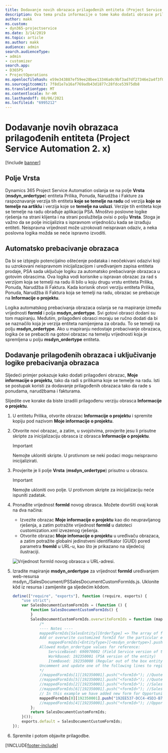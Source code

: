 ```yaml
---
title: Dodavanje novih obrazaca prilagođenih entiteta (Project Service Automation 2. x)
description: Ova tema pruža informacije o tome kako dodati obrasce prilagođenih entiteta za prilike, ponude, narudžbe ili fakture u sustavu Dynamics 365 Project Service Automation 2.x.
author: makk
ms.custom:
- dyn365-projectservice
ms.date: 3/14/2019
ms.topic: article
ms.author: makk
audience: admin
search.audienceType:
- admin
- customizer
search.app:
- D365PS
- ProjectOperations
ms.openlocfilehash: e59e343887ef59ee28bee13346a0c9bf3ad7df27346e2a4f3f02a1e5c08c060f
ms.sourcegitcommit: 7f8d1e7a16af769adb43d1877c28fdce53975db8
ms.translationtype: MT
ms.contentlocale: hr-HR
ms.lasthandoff: 08/06/2021
ms.locfileid: "6995212"
---
```

# <a name="add-new-custom-entity-forms-project-service-automation-2x"></a>Dodavanje novih obrazaca prilagođenih entiteta (Project Service Automation 2. x)

[!include [banner](../../includes/psa-now-project-operations.md)]

## <a name="type-field"></a>Polje Vrsta 

Dynamics 365 Project Service Automation oslanja se na polje **Vrsta** (**msdyn\_ordertype**) entiteta Prilika, Ponuda, Narudžba i Fakture za raspoznavanje verzija tih entiteta **koje se temelje na radu** od verzija **koje se temelje na artiklu** i verzija koje se **temelje na usluzi**. Verzije tih entiteta koje se temelje na radu obrađuje aplikacija PSA. Mnoštvo poslovne logike rješenja na strani klijenta i na strani poslužitelja ovisi o polju **Vrsta**. Stoga je važno da se polje inicijalizira s ispravnom vrijednošću kada se izrađuju entiteti. Neispravna vrijednost može uzrokovati neispravan odaziv, a neka poslovna logika možda se neće ispravno izvoditi.

## <a name="automatic-form-switching"></a>Automatsko prebacivanje obrazaca

Da bi se izbjeglo potencijalno oštećenje podataka i neočekivani odazivi koji su uzrokovani neispravnom inicijalizacijom i uređivanjem zapisa entiteta prodaje, PSA sada uključuje logiku za automatsko prebacivanje obrazaca u gotovim obrascima. Ova logika vodi korisnike u ispravan obrazac za rad s verzijom koja se temelji na radu ili bilo u koju drugu vrstu entiteta Prilika, Ponuda, Narudžba ili Faktura. Kada korisnik otvori verziju entiteta Prilika, Ponuda, Narudžba ili Faktura koja se temelji na radu, obrazac se prebacuje na **Informacije o projektu**.

Logika automatskog prebacivanja obrazaca oslanja se na mapiranje između vrijednosti **formId** i polja **msdyn\_ordertype**. Svi gotovi obrasci dodani su tom mapiranju. Međutim, prilagođeni obrasci moraju se ručno dodati da bi se naznačilo koja je verzija entiteta namijenjena za obradu. To se temelji na polju **msdyn\_ordertype**. Ako u mapiranju nedostaje prebacivanje obrazaca, logika će se prebaciti na gotovi obrazac na temelju vrijednosti koja je spremljena u polju **msdyn\_ordertype** entiteta.

## <a name="add-custom-forms-and-turn-on-the-form-switching-logic"></a>Dodavanje prilagođenih obrazaca i uključivanje logike prebacivanja obrazaca

Sljedeći primjer pokazuje kako dodati prilagođeni obrazac, **Moje informacije o projektu**, tako da radi s prilikama koje se temelje na radu. Isti se postupak koristi za dodavanje prilagođenih obrazaca tako da rade s ponudama, narudžbama i fakturama.

Slijedite ove korake da biste izradili prilagođenu verziju obrasca **Informacije o projektu**.

1. U entitetu Prilika, otvorite obrazac **Informacije o projektu** i spremite kopiju pod nazivom **Moje informacije o projektu**.
2. Otvorite novi obrazac, a zatim, u svojstvima, provjerite jesu li prisutne skripte za inicijalizaciju obrasca iz obrasca **Informacije o projektu**. 

    > [!IMPORTANT]
    > Nemojte ukloniti skripte. U protivnom se neki podaci mogu neispravno inicijalizirati.

3. Provjerite je li polje **Vrsta** (**msdyn\_ordertype**) prisutno u obrascu. 

    > [!IMPORTANT]
    > Nemojte ukloniti ovo polje. U protivnom skripte za inicijalizaciju neće ispuniti zadatak.

4. Pronađite vrijednost **formId** novog obrasca. Možete dovršiti ovaj korak na dva načina:

    - Izvezite obrazac **Moje informacije o projektu** kao dio neupravljanog rješenja, a zatim potražite vrijednost **formId** u datoteci customization.xml izvezenog rješenja.
    - Otvorite obrazac **Moje infomacije o projektu** u uređivaču obrazaca, a zatim potražite globalni jedinstveni identifikator (GUID) pored parametra **fromId** u URL-u, kao što je prikazano na sljedećoj ilustraciji.

    ![Vrijednost formId novog obrasca u URL-adresi.](media/how-to-add-custom-forms-in-v2.0.png)

5. Izradite mapiranje **msdyn\_ordertype** za vrijednost **formId** uređivanjem web-resursa msdyn\_/SalesDocument/PSSalesDocumentCustomFormIds.js. Uklonite kȏd iz resursa i zamijenite ga sljedećim kȏdom.

    ```javascript
    define(["require", "exports"], function (require, exports) {
        "use strict";
        var SalesDocumentCustomFormIds = (function () {
            function SalesDocumentCustomFormIds() {
            }
            SalesDocumentCustomFormIds.overwriteFormIds = function (mappedFormIds) {
                /*
                ---- Notes ----
                mappedFormIds[SalesEntity][OrderType] => The array of forms IDs that support particular entity and order type
                Add or overwrite customized formId for the particular entity and order type by calling:
                    mappedFormIds[<EntityType>][<msdyn_ordertype>].push("<formId>");
                Allowed msdyn_ordertype values for reference:
                    ServiceBased: 690970002 (Field Service version of the entity)
                    WorkBased: 192350001 (PSA version of the entity)
                    ItemBased: 192350000 (Regular out of the box entity)
                Uncomment and update one of the following lines to register custom PSA form for required entity:
                */      
                //mappedFormIds[1][192350001].push("<formId>"); //Quote
                //mappedFormIds[5][192350001].push("<formId>"); //Quote Line
                //mappedFormIds[2][192350001].push("<formId>"); //Sales Order
                //mappedFormIds[6][192350001].push("<formId>"); //Sales Order Line
                // In this example we have added new form for Opportunity
                mappedFormIds[0][192350001].push("192EE537-DCC4-45D3-B7AF-EA694B9113D2"); //Opportunity
                //mappedFormIds[4][192350001].push("<formId>"); //Opportunity Line
            };
            return SalesDocumentCustomFormIds;
        }());
        exports.default = SalesDocumentCustomFormIds;
    });
    ```

6. Spremite i potom objavite prilagodbe.


[!INCLUDE[footer-include](../../includes/footer-banner.md)]